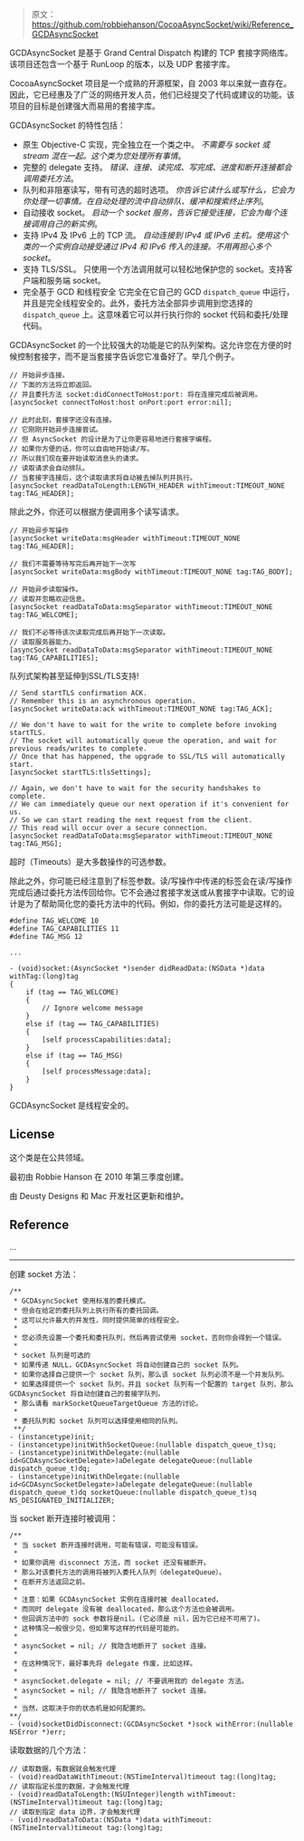 > 原文：<https://github.com/robbiehanson/CocoaAsyncSocket/wiki/Reference_GCDAsyncSocket>

GCDAsyncSocket 是基于 Grand Central Dispatch 构建的 TCP 套接字网络库。该项目还包含一个基于 RunLoop 的版本，以及 UDP 套接字库。

CocoaAsyncSocket 项目是一个成熟的开源框架，自 2003 年以来就一直存在。因此，它已经惠及了广泛的网络开发人员，他们已经提交了代码或建议的功能。该项目的目标是创建强大而易用的套接字库。

GCDAsyncSocket 的特性包括：

* 原生 Objective-C 实现，完全独立在一个类之中。
  *不需要与 socket 或 stream 混在一起。这个类为您处理所有事情*。
* 完整的 delegate 支持。
  *错误、连接、读完成、写完成、进度和断开连接都会调用委托方法*。
* 队列和非阻塞读写，带有可选的超时选项。
  *你告诉它读什么或写什么，它会为你处理一切事情。在自动处理的流中自动排队、缓冲和搜索终止序列*。
* 自动接收 socket。
  *启动一个 socket 服务，告诉它接受连接，它会为每个连接调用自己的新实例*。
* 支持 IPv4 及 IPv6 上的 TCP 流。
  *自动连接到 IPv4 或 IPv6 主机。使用这个类的一个实例自动接受通过 IPv4 和 IPv6 传入的连接。不用再担心多个 socket*。
* 支持 TLS/SSL。
  只使用一个方法调用就可以轻松地保护您的 socket。支持客户端和服务端 socket。
* 完全基于 GCD 和线程安全
  它完全在它自己的 GCD `dispatch_queue` 中运行，并且是完全线程安全的。此外，委托方法全部异步调用到您选择的 `dispatch_queue` 上。这意味着它可以并行执行你的 socket 代码和委托/处理代码。

GCDAsyncSocket 的一个比较强大的功能是它的队列架构。这允许您在方便的时候控制套接字，而不是当套接字告诉您它准备好了。举几个例子。

```objc
// 开始异步连接。
// 下面的方法将立即返回。
// 并且委托方法 socket:didConnectToHost:port: 将在连接完成后被调用。
[asyncSocket connectToHost:host onPort:port error:nil];

// 此时此刻，套接字还没有连接。
// 它刚刚开始异步连接尝试。
// 但 AsyncSocket 的设计是为了让你更容易地进行套接字编程。
// 如果你方便的话，你可以自由地开始读/写。
// 所以我们现在要开始读取消息头的请求。
// 读取请求会自动排队。
// 当套接字连接后，这个读取请求将自动被去掉队列并执行。
[asyncSocket readDataToLength:LENGTH_HEADER withTimeout:TIMEOUT_NONE tag:TAG_HEADER];
```

除此之外，你还可以根据方便调用多个读写请求。

```objc
// 开始异步写操作
[asyncSocket writeData:msgHeader withTimeout:TIMEOUT_NONE tag:TAG_HEADER];

// 我们不需要等待写完后再开始下一次写
[asyncSocket writeData:msgBody withTimeout:TIMEOUT_NONE tag:TAG_BODY];
```

```objc
// 开始异步读取操作。
// 读取并忽略欢迎信息。
[asyncSocket readDataToData:msgSeparator withTimeout:TIMEOUT_NONE tag:TAG_WELCOME];

// 我们不必等待该次读取完成后再开始下一次读取。
// 读取服务器能力。
[asyncSocket readDataToData:msgSeparator withTimeout:TIMEOUT_NONE tag:TAG_CAPABILITIES];
```

队列式架构甚至延伸到SSL/TLS支持!

```objc
// Send startTLS confirmation ACK.
// Remember this is an asynchronous operation.
[asyncSocket writeData:ack withTimeout:TIMEOUT_NONE tag:TAG_ACK];

// We don't have to wait for the write to complete before invoking startTLS.
// The socket will automatically queue the operation, and wait for previous reads/writes to complete.
// Once that has happened, the upgrade to SSL/TLS will automatically start.
[asyncSocket startTLS:tlsSettings];

// Again, we don't have to wait for the security handshakes to complete.
// We can immediately queue our next operation if it's convenient for us.
// So we can start reading the next request from the client.
// This read will occur over a secure connection.
[asyncSocket readDataToData:msgSeparator withTimeout:TIMEOUT_NONE tag:TAG_MSG];
```

超时（Timeouts）是大多数操作的可选参数。

除此之外，你可能已经注意到了标签参数。读/写操作中传递的标签会在读/写操作完成后通过委托方法传回给你。它不会通过套接字发送或从套接字中读取。它的设计是为了帮助简化您的委托方法中的代码。例如，你的委托方法可能是这样的。

```objc
#define TAG_WELCOME 10
#define TAG_CAPABILITIES 11
#define TAG_MSG 12

... 

- (void)socket:(AsyncSocket *)sender didReadData:(NSData *)data withTag:(long)tag
{
    if (tag == TAG_WELCOME)
    {
        // Ignore welcome message
    }
    else if (tag == TAG_CAPABILITIES)
    {
        [self processCapabilities:data];
    }
    else if (tag == TAG_MSG)
    {
        [self processMessage:data];
    }
}
```

GCDAsyncSocket 是线程安全的。

## License

这个类是在公共领域。

最初由 Robbie Hanson 在 2010 年第三季度创建。

由 Deusty Designs 和 Mac 开发社区更新和维护。

## Reference

...

---


创建 socket 方法：

```objc
/** 
 * GCDAsyncSocket 使用标准的委托模式。
 * 但会在给定的委托队列上执行所有的委托回调。
 * 这可以允许最大的并发性，同时提供简单的线程安全。
 * 
 * 您必须先设置一个委托和委托队列，然后再尝试使用 socket，否则你会得到一个错误。
 * 
 * socket 队列是可选的
 * 如果传递 NULL，GCDAsyncSocket 将自动创建自己的 socket 队列。
 * 如果你选择自己提供一个 socket 队列，那么该 socket 队列必须不是一个并发队列。
 * 如果选择提供一个 socket 队列，并且 socket 队列有一个配置的 target 队列，那么GCDAsyncSocket 将自动创建自己的套接字队列。
 * 那么请看 markSocketQueueTargetQueue 方法的讨论。
 * 
 * 委托队列和 socket 队列可以选择使用相同的队列。
 **/
- (instancetype)init;
- (instancetype)initWithSocketQueue:(nullable dispatch_queue_t)sq;
- (instancetype)initWithDelegate:(nullable id<GCDAsyncSocketDelegate>)aDelegate delegateQueue:(nullable dispatch_queue_t)dq;
- (instancetype)initWithDelegate:(nullable id<GCDAsyncSocketDelegate>)aDelegate delegateQueue:(nullable dispatch_queue_t)dq socketQueue:(nullable dispatch_queue_t)sq NS_DESIGNATED_INITIALIZER;
```

当 socket 断开连接时被调用：

```objc
/**
 * 当 socket 断开连接时调用，可能有错误，可能没有错误。
 * 
 * 如果你调用 disconnect 方法，而 socket 还没有被断开。
 * 那么对该委托方法的调用将被列入委托人队列（delegateQueue）。
 * 在断开方法返回之前。
 * 
 * 注意：如果 GCDAsyncSocket 实例在连接时被 deallocated，
 * 而同时 delegate 没有被 deallocated，那么这个方法也会被调用。
 * 但回调方法中的 sock 参数将是nil。(它必须是 nil，因为它已经不可用了)。
 * 这种情况一般很少见，但如果写这样的代码是可能的。
 * 
 * asyncSocket = nil; // 我隐含地断开了 socket 连接。
 * 
 * 在这种情况下，最好事先将 delegate 作废，比如这样。
 * 
 * asyncSocket.delegate = nil; // 不要调用我的 delegate 方法。
 * asyncSocket = nil; // 我隐含地断开了 socket 连接。
 * 
 * 当然，这取决于你的状态机是如何配置的。
**/
- (void)socketDidDisconnect:(GCDAsyncSocket *)sock withError:(nullable NSError *)err;
```

读取数据的几个方法：

```objc
// 读取数据，有数据就会触发代理
- (void)readDataWithTimeout:(NSTimeInterval)timeout tag:(long)tag;
// 读取指定长度的数据，才会触发代理
- (void)readDataToLength:(NSUInteger)length withTimeout:(NSTimeInterval)timeout tag:(long)tag;
// 读取到指定 data 边界，才会触发代理
- (void)readDataToData:(NSData *)data withTimeout:(NSTimeInterval)timeout tag:(long)tag;
```
